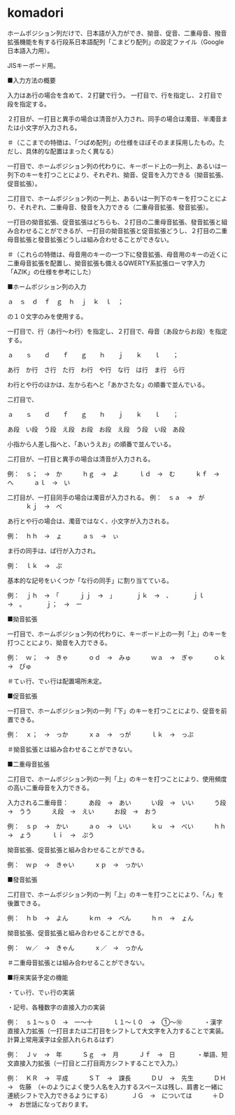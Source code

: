 komadori
========

ホームポジション列だけで、日本語が入力ができ、拗音、促音、二重母音、撥音拡張機能を有する行段系日本語配列「こまどり配列」の設定ファイル（Google日本語入力用）。

JISキーボード用。

■入力方法の概要

入力はあ行の場合を含めて、２打鍵で行う。
一打目で、行を指定し、２打目で段を指定する。

２打目が、一打目と異手の場合は清音が入力され、同手の場合は濁音、半濁音または小文字が入力される。

＃（ここまでの特徴は、「つばめ配列」の仕様をほぼそのまま採用したもの。ただし、具体的な配置はまったく異なる）

一打目で、ホームポジション列の代わりに、キーボード上の一列上、あるいは一列下のキーを打つことにより、それぞれ、拗音、促音を入力できる（拗音拡張、促音拡張）。

二打目で、ホームポジション列の一列上、あるいは一列下のキーを打つことにより、それぞれ、二重母音、發音を入力できる（二重母音拡張、發音拡張）。

一打目の拗音拡張、促音拡張はどちらも、２打目の二重母音拡張、發音拡張と組み合わせることができるが、一打目の拗音拡張と促音拡張どうし、２打目の二重母音拡張と發音拡張どうしは組み合わせることができない。

＃（これらの特徴は、母音用のキーの一つ下に發音拡張、母音用のキーの近くに二重母音拡張を配置し、拗音拡張も備えるQWERTY系拡張ローマ字入力「AZIK」の仕様を参考にした）

■ホームポジション列の入力

ａ　ｓ　ｄ　ｆ　ｇ　ｈ　ｊ　ｋ　ｌ　；

の１０文字のみを使用する。

一打目で、行（あ行～わ行）を指定し、２打目で、母音（あ段からお段）を指定する。

ａ　　ｓ　　ｄ　　ｆ　　ｇ　　ｈ　　ｊ　　ｋ　　ｌ　　；　

あ行　か行　さ行　た行　わ行　や行　な行　は行　ま行　ら行

わ行とや行のほかは、左から右へと「あかさたな」の順番で並んでいる。

二打目で、

ａ　　ｓ　　ｄ　　ｆ　　ｇ　　ｈ　　ｊ　　ｋ　　ｌ　　；

あ段　い段　う段　え段　お段　お段　え段　う段　い段　あ段

小指から人差し指へと、「あいうえお」の順番で並んでいる。

二打目が、一打目と異手の場合は清音が入力される。

例：　ｓ；　→　か
　　　ｈｇ　→　よ
　　　ｌｄ　→　む
　　　ｋｆ　→　へ
　　　ａｌ　→　い


二打目が、一打目同手の場合は濁音が入力される。
例：　ｓａ　→　が
　　　ｋｊ　→　べ

あ行とや行の場合は、濁音ではなく、小文字が入力される。

例：　ｈｈ　→　ょ
　　　ａｓ　→　ぃ

ま行の同手は、ぱ行が入力され。

例：　ｌｋ　→　ぷ

基本的な記号をいくつか「な行の同手」に割り当てている。

例：　ｊｈ　→　「
　　　ｊｊ　→　」
　　　ｊｋ　→　、
　　　ｊｌ　→　。
　　　ｊ；　→　ー

■拗音拡張

一打目で、ホームポジション列の代わりに、キーボード上の一列「上」のキーを打つことにより、拗音を入力できる。

例：　ｗ；　→　きゃ
　　　ｏｄ　→　みゅ
　　　ｗａ　→　ぎゃ
　　　ｏｋ　→　ぴゅ

＃てぃ行、でぃ行は配置場所未定。

■促音拡張

一打目で、ホームポジション列の一列「下」のキーを打つことにより、促音を前置できる。

例：　ｘ；　→　っか
　　　ｘａ　→　っが
　　　ｌｋ　→　っぷ

＃拗音拡張とは組み合わせることができない。

■二重母音拡張

二打目で、ホームポジション列の一列「上」のキーを打つことにより、使用頻度の高い二重母音を入力できる。

入力される二重母音：
　　　あ段　→　あい
　　　い段　→　いい
　　　う段　→　うう
　　　え段　→　えい
　　　お段　→　おう

例：　ｓｐ　→　かい
　　　ａｏ　→　いい
　　　ｋｕ　→　べい
　　　ｈｈ　→　ょう
　　　ｌｉ　→　ぷう

拗音拡張、促音拡張と組み合わせることができる。

例：　ｗｐ　→　きゃい
　　　ｘｐ　→　っかい

■發音拡張

二打目で、ホームポジション列の一列「上」のキーを打つことにより、「ん」を後置できる。

例：　ｈｂ　→　よん
　　　ｋｍ　→　べん
　　　ｈｎ　→　ょん

拗音拡張、促音拡張と組み合わせることができる。

例：　ｗ／　→　きゃん
　　　ｘ／　→　っかん

＃二重母音拡張とは組み合わせることができない。

■将来実装予定の機能

・てぃ行、でぃ行の実装

・記号、各種数字の直接入力の実装

例：　ｓ１～ｓ０　→　一～十
　　　ｌ１～ｌ０　→　①～⑩
　　　
・漢字直接入力拡張（一打目または二打目をシフトして大文字を入力することで実装。計算上常用漢字は全部入れられるはず）

例：　Ｊｖ　→　年
　　　Ｓｇ　→　月
　　　Ｊｆ　→　日
　　　
・単語、短文直接入力拡張（一打目と二打目両方シフトすることで入力。）

例：　ＫＲ　→　平成
　　　ＳＴ　→　課長
　　　ＤＵ　→　先生
　　　ＤＨ　→　佐藤　（←のようによく使う人名を入力するスペースは残し、肩書と一緒に連続シフトで入力できるようにする）
　　　ＪＧ　→　については
　　　＋Ｄ　→　お世話になっております。

